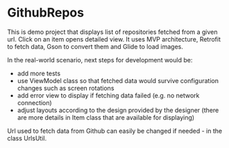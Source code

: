 # GithubRepos

This is demo project that displays list of repositories fetched from a given url. Click on an item opens detailed view.
It uses MVP architecture, Retrofit to fetch data, Gson to convert them and Glide to load images.

In the real-world scenario, next steps for development would be:
- add more tests
- use ViewModel class so that fetched data would survive configuration changes such as screen rotations
- add error view to display if fetching data failed (e.g. no network connection)
- adjust layouts according to the design provided by the designer (there are more details in Item class that are available for displaying)

Url used to fetch data from Github can easily be changed if needed - in the class UrlsUtil.
